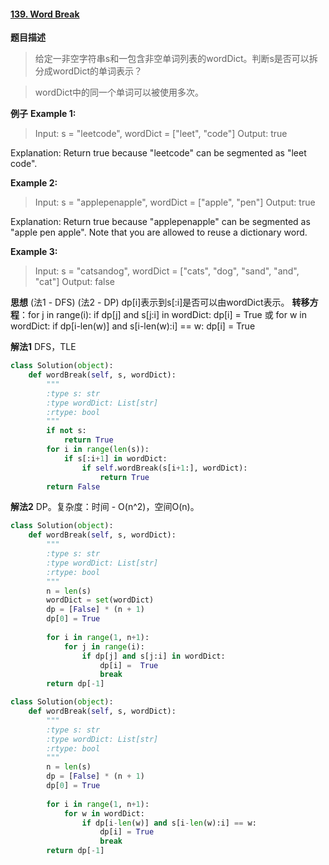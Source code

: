 #### [139. Word Break](https://leetcode.com/problems/word-break/description/)

**题目描述**
> 给定一非空字符串s和一包含非空单词列表的wordDict。判断s是否可以拆分成wordDict的单词表示？

>wordDict中的同一个单词可以被使用多次。

**例子**
**Example 1:**
>Input: s = "leetcode", wordDict = ["leet", "code"]
Output: true

Explanation: Return true because "leetcode" can be segmented as "leet code".

**Example 2:**
>Input: s = "applepenapple", wordDict = ["apple", "pen"]
Output: true

Explanation: Return true because "applepenapple" can be segmented as "apple pen apple". Note that you are allowed to reuse a dictionary word.

**Example 3:**
>Input: s = "catsandog", wordDict = ["cats", "dog", "sand", "and", "cat"]
Output: false

**思想**
(法1 - DFS)
(法2 - DP)
dp[i]表示到s[:i]是否可以由wordDict表示。
**转移方程**：for j in range(i): if dp[j] and s[j:i] in wordDict: dp[i] =  True
 或 for w in wordDict: if dp[i-len(w)] and s[i-len(w):i] == w: dp[i] =  True
 
**解法1**
DFS，TLE
```python
class Solution(object):
    def wordBreak(self, s, wordDict):
        """
        :type s: str
        :type wordDict: List[str]
        :rtype: bool
        """
        if not s:
            return True
        for i in range(len(s)):
            if s[:i+1] in wordDict:
                if self.wordBreak(s[i+1:], wordDict):
                    return True
        return False
```
**解法2**
DP。复杂度：时间 - O(n^2)，空间O(n)。
```python
class Solution(object):
    def wordBreak(self, s, wordDict):
        """
        :type s: str
        :type wordDict: List[str]
        :rtype: bool
        """
        n = len(s)
        wordDict = set(wordDict)
        dp = [False] * (n + 1)
        dp[0] = True
        
        for i in range(1, n+1):
            for j in range(i):
                if dp[j] and s[j:i] in wordDict:
                    dp[i] =  True
                    break
        return dp[-1]
```

```python
class Solution(object):
    def wordBreak(self, s, wordDict):
        """
        :type s: str
        :type wordDict: List[str]
        :rtype: bool
        """
        n = len(s)
        dp = [False] * (n + 1)
        dp[0] = True
        
        for i in range(1, n+1):
            for w in wordDict:
                if dp[i-len(w)] and s[i-len(w):i] == w:
                    dp[i] = True
                    break
        return dp[-1]
```